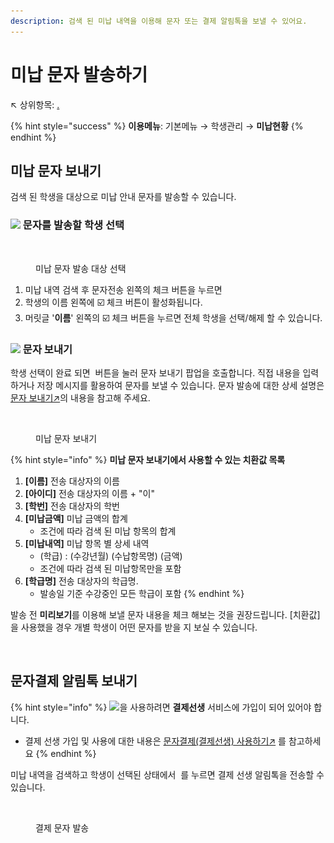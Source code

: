 ```yaml
---
description: 검색 된 미납 내역을 이용해 문자 또는 결제 알림톡을 보낼 수 있어요.
---
```


# 미납 문자 발송하기

↖ 상위항목: [.](./ "mention")

{% hint style="success" %}
**이용메뉴**: 기본메뉴 → 학생관리 → **미납현황**
{% endhint %}

## 미납 문자 보내기

검색 된 학생을 대상으로 미납 안내 문자를 발송할 수 있습니다.

### ![](../../.gitbook/assets/chip\_step1.svg) 문자를 발송할 학생 선택

<figure><img src="../../.gitbook/assets/미납문자보내기_1.png" alt=""><figcaption><p>미납 문자 발송 대상 선택</p></figcaption></figure>

1. 미납 내역 검색 후 문자전송 왼쪽의 체크 버튼을 누르면
2. 학생의 이름 왼쪽에 ☑️ 체크 버튼이 활성화됩니다.&#x20;
3. 머릿글 '**이름**' 왼쪽의 ☑️ 체크 버튼을 누르면 전체 학생을 선택/해제 할 수 있습니다.

### ![](../../.gitbook/assets/chip\_step2.svg) 문자 보내기

학생 선택이 완료 되면 <img src="../../.gitbook/assets/btn_선택학생SMS.png" alt="" data-size="line"> 버튼을 눌러 문자 보내기 팝업을 호출합니다. 직접 내용을 입력하거나 저장 메시지를 활용하여 문자를 보낼 수 있습니다. 문자 발송에 대한 상세 설명은 [문자 보내기↗](broken-reference)의 내용을 참고해 주세요.

<figure><img src="../../.gitbook/assets/미납문자보내기_2.png" alt=""><figcaption><p>미납 문자 보내기</p></figcaption></figure>

{% hint style="info" %}
**미납 문자 보내기에서 사용할 수 있는 치환값 목록**

1. **\[이름]** 전송 대상자의 이름
2. **\[아이디]** 전송 대상자의 이름 + "이"
3. **\[학번]** 전송 대상자의 학번
4. **\[미납금액]** 미납 금액의 합계
   * 조건에 따라 검색 된 미납 항목의 합계
5. **\[미납내역]** 미납 항목 별 상세 내역
   * (학급) : (수강년월) (수납항목명) (금액)&#x20;
   * 조건에 따라 검색 된 미납항목만을 포함
6. **\[학급명]** 전송 대상자의 학급명.&#x20;
   * 발송일 기준 수강중인 모든 학급이 포함
{% endhint %}

발송 전 **미리보기**를 이용해 보낼 문자 내용을 체크 해보는 것을 권장드립니다. \[치환값]을 사용했을 경우 개별 학생이 어떤 문자를 받을 지 보실 수 있습니다.

<figure><img src="../../.gitbook/assets/미납문자보내기_3.png" alt=""><figcaption></figcaption></figure>

## 문자결제 알림톡 보내기

{% hint style="info" %}
![](../../.gitbook/assets/Btn\_결제문자발송.svg)을 사용하려면 **결제선생** 서비스에 가입이 되어 있어야 합니다.

* 결제 선생 가입 및 사용에 대한 내용은 [문자결제(결제선생) 사용하기↗](../payssam/) 를 참고하세요
{% endhint %}

미납 내역을 검색하고 학생이 선택된 상태에서 <img src="../../.gitbook/assets/Btn_결제문자발송.svg" alt="" data-size="original"> 를 누르면 결제 선생 알림톡을 전송할 수 있습니다.

<figure><img src="../../.gitbook/assets/결제문자발송.png" alt=""><figcaption><p>결제 문자 발송</p></figcaption></figure>
